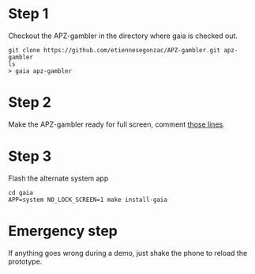 # Step 1
Checkout the APZ-gambler in the directory where gaia is checked out.

```shell
git clone https://github.com/etiennesegonzac/APZ-gambler.git apz-gambler
ls
> gaia apz-gambler
```

# Step 2
Make the APZ-gambler ready for full screen, comment [those
lines](https://github.com/etiennesegonzac/APZ-gambler/blob/f3b18f5671580da85a27d1292424d7ce62be56e5/css/style.css#L18-L19).

# Step 3
Flash the alternate system app

```shell
cd gaia
APP=system NO_LOCK_SCREEN=1 make install-gaia
```

# Emergency step
If anything goes wrong during a demo, just shake the phone to reload the
prototype.
